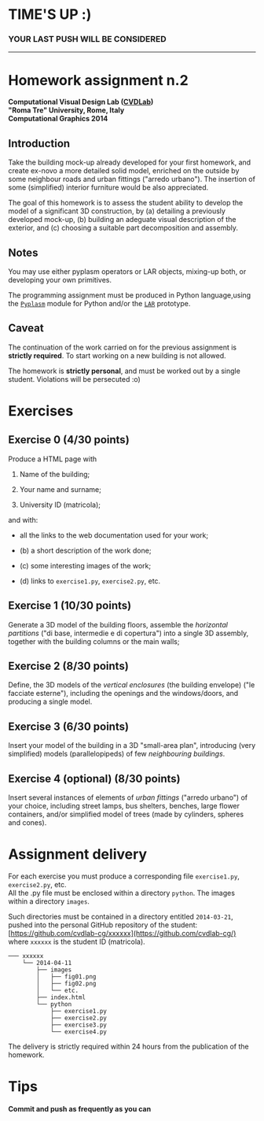 # TIME'S UP :)

### YOUR LAST PUSH WILL BE CONSIDERED

- - -

# Homework assignment n.2
**Computational Visual Design Lab ([CVDLab](https://github.com/cvdlab))**  
**"Roma Tre" University, Rome, Italy**  
**Computational Graphics 2014**

## Introduction 

Take the building mock-up already developed for your first homework, and create ex-novo a more detailed  solid model, enriched on the outside by some neighbour roads and urban fittings ("arredo urbano").  The insertion of some (simplified) interior furniture would be also appreciated.

The goal of this homework is to assess the student ability to develop the model of a significant 3D construction, by (a) detailing a previously developed mock-up, (b) building an adeguate visual description of the exterior, and (c) choosing a suitable part decomposition and assembly.


## Notes

You may use either pyplasm operators or LAR objects, mixing-up both, or developing your own primitives.

The programming assignment must be produced in Python language,using the [`Pyplasm`](https://github.com/plasm-language/pyplasm) module for Python and/or the [`LAR`](https://github.com/cvdlab/lar-cc) prototype.


## Caveat

The continuation of the work carried on for the previous assignment is **strictly required**. To start working on a new building is not allowed.   

The homework is **strictly personal**, and must be worked out by a single student. Violations will be persecuted :o) 


# Exercises

## Exercise 0  (4/30 points)

Produce a HTML page with 

1.  Name of the building;

2.  Your name and surname;

3.  University ID (matricola);

and with:

* all the links to the web documentation used for your work;

* (b) a short description of the work done; 

* (c) some interesting images of the work;

* (d) links to `exercise1.py`, `exercise2.py`, etc. 

## Exercise 1   (10/30 points)

Generate a 3D model of the building floors, assemble the *horizontal partitions* ("di base, intermedie e di copertura") into a single 3D assembly, together with the building columns or the main walls;

## Exercise 2   (8/30 points)

Define, the 3D models of the *vertical enclosures* (the building envelope) ("le facciate esterne"), including the openings and the windows/doors, and producing a single model.

## Exercise 3   (6/30 points)

Insert your model of the building in a 3D "small-area plan", introducing (very simplified) models (parallelopipeds) of few *neighbouring buildings*.

## Exercise 4 (optional)   (8/30 points)

Insert several instances of elements of *urban fittings* ("arredo urbano") of your choice, including street lamps, bus shelters, benches, large flower containers, and/or simplified model of trees (made by cylinders, spheres and cones). 


# Assignment delivery

For each exercise you must produce a corresponding file `exercise1.py`, `exercise2.py`, etc.  
All the .py file must be enclosed within a directory `python`. The images within a directory `images`.    

Such directories must be contained in a directory entitled `2014-03-21`, pushed into the personal GitHub repository of the student: [https://github.com/cvdlab-cg/xxxxxx](https://github.com/cvdlab-cg/) where `xxxxxx` is the student ID  (matricola). 

```
─── xxxxxx
    └── 2014-04-11
        ├── images
        │   ├── fig01.png
        │   ├── fig02.png
        │   └── etc.
        ├── index.html
        └── python
            ├── exercise1.py
            ├── exercise2.py
            ├── exercise3.py
            └── exercise4.py
```

The delivery is strictly required within 24 hours from the publication of the homework.

# Tips

#### Commit and push as frequently as you can
